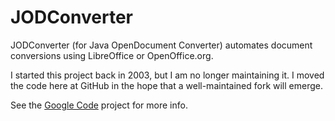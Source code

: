 JODConverter
============

JODConverter (for Java OpenDocument Converter) automates document conversions
using LibreOffice or OpenOffice.org.

I started this project back in 2003, but I am no longer maintaining it. I moved
the code here at GitHub in the hope that a well-maintained fork will emerge.

See the [Google Code](http://code.google.com/p/jodconverter/) project for more
info.






